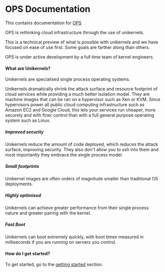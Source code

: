 # OPS Documentation
This contains documentation for [OPS](https://github.com/nanovms/ops)

OPS is rethinking cloud infrastructure through the use of unikernels.

This is a technical preview of what is possible with unikernels and we
have focused on ease of use first. Some goals are farther along than
others.

OPS is under active development by a full time team of kernel engineers.

#### What are Unikernels?

Unikernels are specialised single process operating systems.

Unikernels dramatically shrink the attack surface and resource footprint of cloud services while providing a much better isolation model.
They are machine images that can be ran on a hypervisor such as Xen or
KVM. Since hypervisors power all public cloud computing infrastructure such as Amazon EC2 and Google Cloud, this lets your services run cheaper, more securely and with finer control than with a full general purpose operating system such as Linux.

##### Improved security
Unikernels reduce the amount of code deployed, which reduces the attack surface, improving security. They also don't allow you to ssh into them and most importantly they embrace the single process model.

##### Small footprints
Unikernel images are often orders of magnitude smaller than traditional OS deployments.

##### Highly optimised
Unikernels can achieve greater performance from their single process
nature and greater pairing with the kernel.

##### Fast Boot
Unikernels can boot extremely quickly, with boot times measured in milliseconds if you are running on servers you control.

#### How do I get started?
To get started, go to the [getting started](getting_started.md) section.
